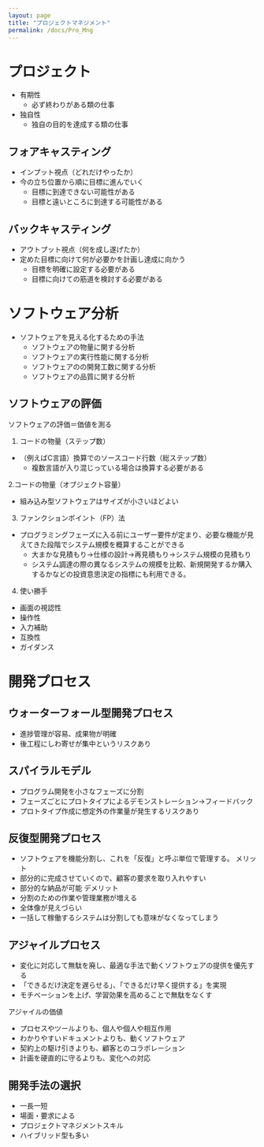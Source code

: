 ```yaml
---
layout: page
title: "プロジェクトマネジメント"
permalink: /docs/Pro_Mng
---
```


# プロジェクト
- 有期性
    - 必ず終わりがある類の仕事
- 独自性
    - 独自の目的を達成する類の仕事

## フォアキャスティング
- インプット視点（どれだけやったか）
- 今の立ち位置から順に目標に進んでいく
    - 目標に到達できない可能性がある
    - 目標と遠いところに到達する可能性がある
## バックキャスティング
- アウトプット視点（何を成し遂げたか）
- 定めた目標に向けて何が必要かを計画し達成に向かう
    - 目標を明確に設定する必要がある
    - 目標に向けての筋道を検討する必要がある

# ソフトウェア分析
- ソフトウェアを見える化するための手法
    - ソフトウェアの物量に関する分析
    - ソフトウェアの実行性能に関する分析
    - ソフトウェアのの開発工数に関する分析
    - ソフトウェアの品質に関する分析

## ソフトウェアの評価
ソフトウェアの評価＝価値を測る

1. コードの物量（ステップ数）
- （例えばC言語）換算でのソースコード行数（総ステップ数）
    - 複数言語が入り混じっている場合は換算する必要がある

2.コードの物量（オブジェクト容量）
- 組み込み型ソフトウェアはサイズが小さいほどよい

3. ファンクションポイント（FP）法
- プログラミングフェーズに入る前にユーザー要件が定まり、必要な機能が見えてきた段階でシステム規模を概算することができる
    - 大まかな見積もり→仕様の設計→再見積もり→システム規模の見積もり
    - システム調達の際の異なるシステムの規模を比較、新規開発するか購入するかなどの投資意思決定の指標にも利用できる。

4. 使い勝手
- 画面の視認性
- 操作性
- 入力補助
- 互換性
- ガイダンス

# 開発プロセス
## ウォーターフォール型開発プロセス
- 進捗管理が容易、成果物が明確
- 後工程にしわ寄せが集中というリスクあり
## スパイラルモデル
- プログラム開発を小さなフェーズに分割
- フェーズごとにプロトタイプによるデモンストレーション→フィードバック
- プロトタイプ作成に想定外の作業量が発生するリスクあり
## 反復型開発プロセス
- ソフトウェアを機能分割し、これを「反復」と呼ぶ単位で管理する。
メリット
- 部分的に完成させていくので、顧客の要求を取り入れやすい
- 部分的な納品が可能
デメリット
- 分割のための作業や管理業務が増える
- 全体像が見えづらい
- 一括して稼働するシステムは分割しても意味がなくなってしまう

## アジャイルプロセス
- 変化に対応して無駄を廃し、最適な手法で動くソフトウェアの提供を優先する
- 「できるだけ決定を遅らせる」、「できるだけ早く提供する」を実現
- モチベーションを上げ、学習効果を高めることで無駄をなくす

アジャイルの価値
- プロセスやツールよりも、個人や個人や相互作用
- わかりやすいドキュメントよりも、動くソフトウェア
- 契約上の駆け引きよりも、顧客とのコラボレーション
- 計画を硬直的に守るよりも、変化への対応

## 開発手法の選択
- 一長一短
- 場面・要求による
- プロジェクトマネジメントスキル
- ハイブリッド型も多い